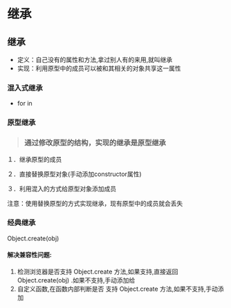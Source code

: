 # 继承

## 继承

* 定义：自己没有的属性和方法,拿过别人有的来用,就叫继承
* 实现：利用原型中的成员可以被和其相关的对象共享这一属性

### 混入式继承

* for in  

### 原型继承

> ### 通过修改原型的结构，实现的继承是原型继承

１．继承原型的成员

２．直接替换原型对象\(手动添加constructor属性\)

３．利用混入的方式给原型对象添加成员

注意：使用替换原型的方式实现继承，现有原型中的成员就会丢失

### 经典继承

Object.create\(obj\)

#### 解决兼容性问题:

1. 检测浏览器是否支持 Object.create 方法,如果支持,直接返回 Object.create\(obj\) .如果不支持,手动添加给
2. 自定义函数,在函数内部判断是否 支持 Object.create 方法,如果不支持,手动添加



